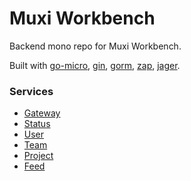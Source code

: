 # Muxi Workbench


Backend mono repo for  Muxi Workbench. 

Built with [go-micro](https://github.com/micro/go-micro), [gin](https://github.com/gin-gonic/gin), [gorm](https://github.com/jinzhu/gorm), [zap](https://github.com/uber-go/zap), [jager](https://github.com/jaegertracing/jaeger).

### Services

+ [Gateway](https://github.com/Muxi-X/workbench-be/tree/master/service/gateway)
+ [Status](https://github.com/Muxi-X/workbench-be/tree/master/service/status)
+ [User](https://github.com/Muxi-X/workbench-be/tree/master/service/user)
+ [Team](https://github.com/Muxi-X/workbench-be/tree/master/service/team)
+ [Project](https://github.com/Muxi-X/workbench-be/tree/master/service/project)
+ [Feed](https://github.com/Muxi-X/workbench-be/tree/master/service/feed)